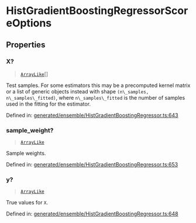 # HistGradientBoostingRegressorScoreOptions

## Properties

### X?

> [`ArrayLike`](../types/ArrayLike.md)[]

Test samples. For some estimators this may be a precomputed kernel matrix or a list of generic objects instead with shape `(n\_samples, n\_samples\_fitted)`, where `n\_samples\_fitted` is the number of samples used in the fitting for the estimator.

Defined in:  [generated/ensemble/HistGradientBoostingRegressor.ts:643](https://github.com/transitive-bullshit/scikit-learn-ts/blob/92ab806/packages/sklearn/src/generated/ensemble/HistGradientBoostingRegressor.ts#L643)

### sample\_weight?

> [`ArrayLike`](../types/ArrayLike.md)

Sample weights.

Defined in:  [generated/ensemble/HistGradientBoostingRegressor.ts:653](https://github.com/transitive-bullshit/scikit-learn-ts/blob/92ab806/packages/sklearn/src/generated/ensemble/HistGradientBoostingRegressor.ts#L653)

### y?

> [`ArrayLike`](../types/ArrayLike.md)

True values for `X`.

Defined in:  [generated/ensemble/HistGradientBoostingRegressor.ts:648](https://github.com/transitive-bullshit/scikit-learn-ts/blob/92ab806/packages/sklearn/src/generated/ensemble/HistGradientBoostingRegressor.ts#L648)
